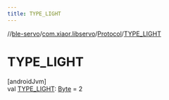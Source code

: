 ```yaml
---
title: TYPE_LIGHT
---
```

//[ble-servo](../../../index.html)/[com.xiaor.libservo](../index.html)/[Protocol](index.html)/[TYPE_LIGHT](-t-y-p-e_-l-i-g-h-t.html)



# TYPE_LIGHT



[androidJvm]\
val [TYPE_LIGHT](-t-y-p-e_-l-i-g-h-t.html): [Byte](https://kotlinlang.org/api/latest/jvm/stdlib/kotlin/-byte/index.html) = 2




